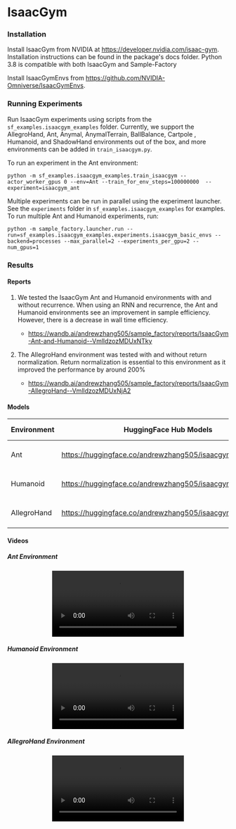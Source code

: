 # IsaacGym

### Installation

Install IsaacGym from NVIDIA at https://developer.nvidia.com/isaac-gym. Installation instructions can be found in the package's docs folder. Python 3.8 is compatible with both IsaacGym and Sample-Factory

Install IsaacGymEnvs from https://github.com/NVIDIA-Omniverse/IsaacGymEnvs. 

### Running Experiments

Run IsaacGym experiments using scripts from the `sf_examples.isaacgym_examples` folder. Currently, we support the AllegroHand, Ant, Anymal, AnymalTerrain, BallBalance, Cartpole , Humanoid, and ShadowHand  environments out of the box, and more environments can be added in `train_isaacgym.py`.

To run an experiment in the Ant environment:
```
python -m sf_examples.isaacgym_examples.train_isaacgym --actor_worker_gpus 0 --env=Ant --train_for_env_steps=100000000  --experiment=isaacgym_ant
```

Multiple experiments can be run in parallel using the experiment launcher. See the `experiments` folder in `sf_examples.isaacgym_examples` for examples. To run multiple Ant and Humanoid experiments, run:
```
python -m sample_factory.launcher.run --run=sf_examples.isaacgym_examples.experiments.isaacgym_basic_envs --backend=processes --max_parallel=2 --experiments_per_gpu=2 --num_gpus=1
```

### Results

#### Reports

1. We tested the IsaacGym Ant and Humanoid environments with and without recurrence. When using an RNN and recurrence, the Ant and Humanoid environments see an improvement in sample efficiency. However, there is a decrease in wall time efficiency.
    - https://wandb.ai/andrewzhang505/sample_factory/reports/IsaacGym-Ant-and-Humanoid--VmlldzozMDUxNTky

2. The AllegroHand environment was tested with and without return normalization. Return normalization is essential to this environment as it improved the performance by around 200%
    - https://wandb.ai/andrewzhang505/sample_factory/reports/IsaacGym-AllegroHand--VmlldzozMDUxNjA2

#### Models

| Environment | HuggingFace Hub Models                                     | Evaluation Metrics  |
| ----------- | ---------------------------------------------------------- | ------------------- |
| Ant         | https://huggingface.co/andrewzhang505/isaacgym_ant         | 11830.10 +/- 875.26 |
| Humanoid    | https://huggingface.co/andrewzhang505/isaacgym_humanoid    | 8839.07 +/- 407.26  |
| AllegroHand | https://huggingface.co/andrewzhang505/isaacgym_allegrohand | 3608.18 +/- 1062.94 |

#### Videos

##### Ant Environment

<p align="center">
<video class="w-full" src="https://huggingface.co/andrewzhang505/isaacgym_ant/resolve/main/replay.mp4" controls="" autoplay="" loop=""></video></p>

##### Humanoid Environment

<p align="center">
<video class="w-full" src="https://huggingface.co/andrewzhang505/isaacgym_humanoid/resolve/main/replay.mp4" controls="" autoplay="" loop=""></video></p>

##### AllegroHand Environment

<p align="center">
<video class="w-full" src="https://huggingface.co/andrewzhang505/isaacgym_allegrohand/resolve/main/replay.mp4" controls="" autoplay="" loop=""></video></p>